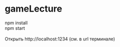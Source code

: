 # gameLecture

npm install <br/>
npm start <br/>
<br />
Открыть http://localhost:1234 (см. в url терминале)
